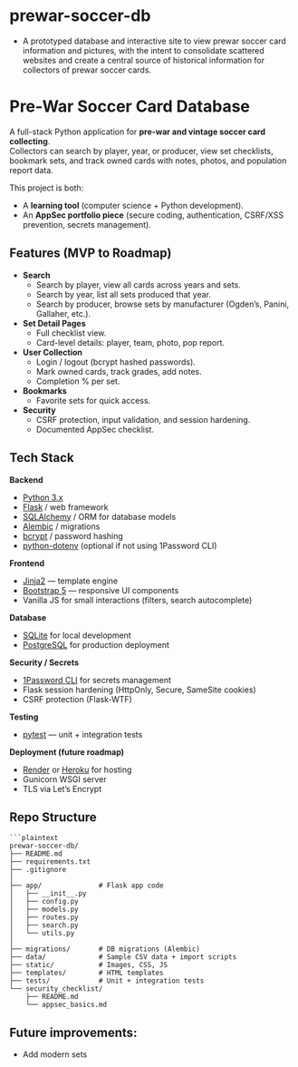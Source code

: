 # prewar-soccer-db

- A prototyped database and interactive site to view prewar soccer card information and pictures, with the intent to consolidate scattered websites and create a central source of historical information for collectors of prewar soccer cards. 

# Pre-War Soccer Card Database

A full-stack Python application for **pre-war and vintage soccer card collecting**.  
Collectors can search by player, year, or producer, view set checklists, bookmark sets, and track owned cards with notes, photos, and population report data.  

This project is both:
- A **learning tool** (computer science + Python development).  
- An **AppSec portfolio piece** (secure coding, authentication, CSRF/XSS prevention, secrets management).  

## Features (MVP to Roadmap)
- **Search**
  - Search by player, view all cards across years and sets.
  - Search by year, list all sets produced that year.
  - Search by producer, browse sets by manufacturer (Ogden’s, Panini, Gallaher, etc.).
- **Set Detail Pages**
  - Full checklist view.
  - Card-level details: player, team, photo, pop report.
- **User Collection**
  - Login / logout (bcrypt hashed passwords).
  - Mark owned cards, track grades, add notes.
  - Completion % per set.
- **Bookmarks**
  - Favorite sets for quick access.
- **Security**
  - CSRF protection, input validation, and session hardening.
  - Documented AppSec checklist.

## Tech Stack

**Backend**
- [Python 3.x](https://www.python.org/)  
- [Flask](https://flask.palletsprojects.com/) / web framework  
- [SQLAlchemy](https://www.sqlalchemy.org/) / ORM for database models  
- [Alembic](https://alembic.sqlalchemy.org/) / migrations  
- [bcrypt](https://pypi.org/project/bcrypt/) / password hashing  
- [python-dotenv](https://pypi.org/project/python-dotenv/) (optional if not using 1Password CLI)

**Frontend**
- [Jinja2](https://jinja.palletsprojects.com/) — template engine  
- [Bootstrap 5](https://getbootstrap.com/) — responsive UI components  
- Vanilla JS for small interactions (filters, search autocomplete)  

**Database**
- [SQLite](https://www.sqlite.org/) for local development  
- [PostgreSQL](https://www.postgresql.org/) for production deployment  

**Security / Secrets**
- [1Password CLI](https://developer.1password.com/docs/cli) for secrets management  
- Flask session hardening (HttpOnly, Secure, SameSite cookies)  
- CSRF protection (Flask-WTF)  

**Testing**
- [pytest](https://docs.pytest.org/) — unit + integration tests  

**Deployment (future roadmap)**
- [Render](https://render.com/) or [Heroku](https://www.heroku.com/) for hosting  
- Gunicorn WSGI server  
- TLS via Let’s Encrypt  

## Repo Structure
~~~
```plaintext
prewar-soccer-db/
├── README.md
├── requirements.txt
├── .gitignore
│
├── app/              # Flask app code
│   ├── __init__.py
│   ├── config.py
│   ├── models.py
│   ├── routes.py
│   ├── search.py
│   └── utils.py
│
├── migrations/       # DB migrations (Alembic)
├── data/             # Sample CSV data + import scripts
├── static/           # Images, CSS, JS
├── templates/        # HTML templates
├── tests/            # Unit + integration tests
└── security_checklist/
    ├── README.md
    └── appsec_basics.md
~~~
## Future improvements:
- Add modern sets

